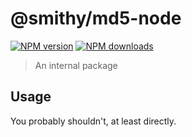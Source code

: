 # @smithy/md5-node

[![NPM version](https://img.shields.io/npm/v/@smithy/hash-node/latest.svg)](https://www.npmjs.com/package/@smithy/hash-node)
[![NPM downloads](https://img.shields.io/npm/dm/@smithy/hash-node.svg)](https://www.npmjs.com/package/@smithy/hash-node)

> An internal package

## Usage

You probably shouldn't, at least directly.
